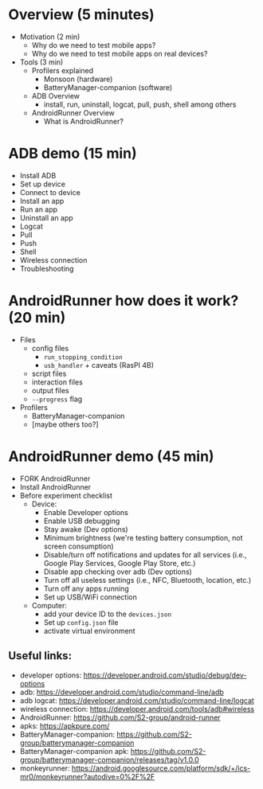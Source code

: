 # Overview (5 minutes)
* Motivation (2 min)
    * Why do we need to test mobile apps?
    * Why do we need to test mobile apps on real devices?
* Tools (3 min)
    * Profilers explained
        * Monsoon (hardware)
        * BatteryManager-companion (software)
    * ADB Overview
        * install, run, uninstall, logcat, pull, push, shell among others
    * AndroidRunner Overview
        * What is AndroidRunner?

# ADB demo (15 min)
* Install ADB
* Set up device
* Connect to device
* Install an app
* Run an app
* Uninstall an app
* Logcat
* Pull
* Push
* Shell
* Wireless connection
* Troubleshooting

# AndroidRunner how does it work? (20 min)
* Files
    * config files
        * `run_stopping_condition`
        * `usb_handler` + caveats (RasPI 4B)
    * script files
    * interaction files
    * output files
    * `--progress` flag
* Profilers
    * BatteryManager-companion
    * [maybe others too?]

# AndroidRunner demo (45 min)
* FORK AndroidRunner
* Install AndroidRunner
* Before experiment checklist
    * Device:
        * Enable Developer options
        * Enable USB debugging
        * Stay awake (Dev options)
        * Minimum brightness (we're testing battery consumption, not screen consumption)
        * Disable/turn off notifications and updates for all services (i.e., Google Play Services, Google Play Store, etc.)
        * Disable app checking over adb (Dev options)
        * Turn off all useless settings (i.e., NFC, Bluetooth, location, etc.)
        * Turn off any apps running
        * Set up USB/WiFi connection
    * Computer:
        * add your device ID to the `devices.json`
        * Set up `config.json` file
        * activate virtual environment




## Useful links:
- developer options: https://developer.android.com/studio/debug/dev-options
- adb: https://developer.android.com/studio/command-line/adb
- adb logcat: https://developer.android.com/studio/command-line/logcat
- wireless connection: https://developer.android.com/tools/adb#wireless
- AndroidRunner: https://github.com/S2-group/android-runner
- apks: https://apkpure.com/
- BatteryManager-companion: https://github.com/S2-group/batterymanager-companion
- BatteryManager-companion apk: https://github.com/S2-group/batterymanager-companion/releases/tag/v1.0.0
- monkeyrunner: https://android.googlesource.com/platform/sdk/+/ics-mr0/monkeyrunner?autodive=0%2F%2F



